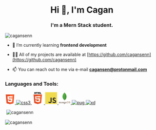 <h1 align="center">Hi 👋, I'm Cagan</h1>
<h3 align="center">I'm a Mern Stack student.</h3>

<p align="left"> <img src="https://komarev.com/ghpvc/?username=cagansenn&label=Profile%20views&color=0e75b6&style=flat" alt="cagansenn" /> </p>

- 🌱 I’m currently learning **frontend development**

- 👨‍💻 All of my projects are available at [https://github.com/cagansenn](https://github.com/cagansenn)

- 📫 You can reach out to me via e-mail **cagansen@protonmail.com**

<h3 align="left">Languages and Tools:</h3>
<p align="left"> <a href="https://getbootstrap.com" target="_blank" rel="noreferrer"> <?xml version="1.0" ?><!DOCTYPE svg  PUBLIC '-//W3C//DTD SVG 1.0//EN'  'http://www.w3.org/TR/2001/REC-SVG-20010904/DTD/svg10.dtd'><svg enable-background="new 0 0 32 32" height="32px" id="Layer_1" version="1.0" viewBox="0 0 32 32" width="32px" xml:space="preserve" xmlns="http://www.w3.org/2000/svg" xmlns:xlink="http://www.w3.org/1999/xlink"><g><polygon fill="#E44D26" points="27.377,28.889 16.001,32 4.625,28.889 2,0 30.002,0  "/><polygon fill="#FF6C39" points="16,2 16,29.75 25.232,27.008 27.688,2  "/><polygon fill="#FFFFFF" points="24.363,6 7.607,6 8,10 8.619,17 19.503,17 19.148,20.984 16,21.99 12.857,20.984 12.648,19    8.803,19 9.262,23.987 16,25.99 22.728,23.986 23.718,13 12.252,13 12.002,10 24,10  "/></g><g/><g/><g/><g/><g/><g/></svg> </a> <a href="https://www.w3schools.com/css/" target="_blank" rel="noreferrer"> <img src="[https://raw.githubusercontent.com/devicons/devicon/master/icons/css3/css3-original-wordmark.svg](https://cdn1.iconfinder.com/data/icons/logotypes/32/badge-html-5-512.png)" alt="css3" width="40" height="40"/> </a> <a href="https://www.w3.org/html/" target="_blank" rel="noreferrer"> <img src="https://raw.githubusercontent.com/devicons/devicon/master/icons/html5/html5-original-wordmark.svg" alt="html5" width="40" height="40"/> </a> <a href="https://developer.mozilla.org/en-US/docs/Web/JavaScript" target="_blank" rel="noreferrer"> <img src="https://raw.githubusercontent.com/devicons/devicon/master/icons/javascript/javascript-original.svg" alt="javascript" width="40" height="40"/> </a> <a href="https://www.mongodb.com/" target="_blank" rel="noreferrer"> <img src="https://raw.githubusercontent.com/devicons/devicon/master/icons/mongodb/mongodb-original-wordmark.svg" alt="mongodb" width="40" height="40"/> </a> <a href="https://pugjs.org" target="_blank" rel="noreferrer"> <img src="https://cdn.worldvectorlogo.com/logos/pug.svg" alt="pug" width="40" height="40"/> </a> <a href="https://www.adobe.com/products/xd.html" target="_blank" rel="noreferrer"> <img src="https://cdn.worldvectorlogo.com/logos/adobe-xd.svg" alt="xd" width="40" height="40"/> </a> </p>

<p>&nbsp;<img align="center" src="https://github-readme-stats.vercel.app/api?username=cagansenn&show_icons=true&locale=en" alt="cagansenn" /></p>

<p><img align="center" src="https://github-readme-streak-stats.herokuapp.com/?user=cagansenn&" alt="cagansenn" /></p>


